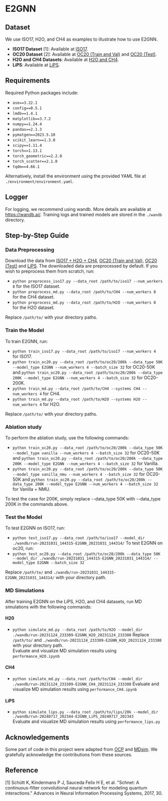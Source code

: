# E2GNN

## Dataset
We use ISO17, H2O, and CH4 as examples to illustrate how to use E2GNN.

- **ISO17 Dataset** [1]: Available at [ISO17](http://quantum-machine.org/datasets/).
- **OC20 Dataset** [2]: Available at [OC20 (Train and Val)](https://zenodo.org/records/12508546) and [OC20 (Test)](https://zenodo.org/records/11375993).
- **H2O and CH4 Datasets**: Available at [H2O and CH4](https://zenodo.org/records/10208201).
- **LiPS**: Available at [LiPS](https://zenodo.org/records/7196767).

## Requirements
Required Python packages include:  
- `ase==3.22.1`
- `config==0.5.1`
- `lmdb==1.4.1`
- `matplotlib==3.7.2`
- `numpy==1.24.4`
- `pandas==2.1.3`
- `pymatgen==2023.5.10`
- `scikit_learn==1.3.0`
- `scipy==1.11.4`
- `torch==1.13.1`
- `torch_geometric==2.2.0`
- `torch_scatter==2.1.0`
- `tqdm==4.66.1`

Alternatively, install the environment using the provided YAML file at `./environment/environment.yaml`.

## Logger
For logging, we recommend using wandb. More details are available at https://wandb.ai/. Training logs and trained models are stored in the `./wandb` directory.

## Step-by-Step Guide

### Data Preprocessing
Download the data from [ISO17 + H2O + CH4](https://zenodo.org/records/10208201), [OC20 (Train and Val)](https://zenodo.org/records/12508546), [OC20 (Test)](https://zenodo.org/records/11375993) and [LiPS](https://zenodo.org/records/7196767).
The downloaded data are preprocessed by default. If you wish to preprocess them from scratch, run:
- `python preprocess_iso17.py --data_root /path/to/iso17 --num_workers 8` for the ISO17 dataset.
- `python preprocess_md.py --data_root /path/to/CH4 --num_workers 8` for the CH4 dataset.
- `python preprocess_md.py --data_root /path/to/H2O --num_workers 8` for the H2O dataset.

Replace `/path/to/` with your directory paths.

### Train the Model
To train E2GNN, run:
- `python train_iso17.py --data_root /path/to/iso17 --num_workers 4` for ISO17.
- `python train_oc20.py --data_root /path/to/oc20/200k --data_type 50K --model_type E2GNN --num_workers 4 --batch_size 32` for OC20-50K and `python train_oc20.py --data_root /path/to/oc20/200k --data_type 200K --model_type E2GNN --num_workers 4 --batch_size 32` for OC20-200K.
- `python train_md.py --data_root /path/to/CH4 --systems CH4 --num_workers 4` for CH4.
- `python train_md.py --data_root /path/to/H2O --systems H2O --num_workers 4` for H2O.

Replace `/path/to/` with your directory paths.

### Ablation study
To perform the ablation study, use the following commands:
- `python train_oc20.py --data_root /path/to/oc20/200k --data_type 50K --model_type vanilla --num_workers 4 --batch_size 32` for OC20-50K and `python train_oc20.py --data_root /path/to/oc20/200k --data_type 200K --model_type E2GNN --num_workers 4 --batch_size 32` for Vanilla.
- `python train_oc20.py --data_root /path/to/oc20/200k --data_type 50K --model_type vanilla_nmu --num_workers 4 --batch_size 32` for OC20-50K and `python train_oc20.py --data_root /path/to/oc20/200k --data_type 200K --model_type E2GNN --num_workers 4 --batch_size 32` for Vanilla + NMU.

To test the case for 200K, simply replace --data_type 50K with --data_type 200K in the commands above.

### Test the Model
To test E2GNN on ISO17, run:
- `python test_iso17.py --data_root /path/to/iso17 --model_dir ./wandb/run-20231031_144315-E2GNN_20231031_144314/`
To test E2GNN on oc20, run:
- `python test_oc20.py --data_root /path/to/oc20/200k --data_type 50K --model_dir ./wandb/run-20231031_144315-E2GNN_20231031_144314/ --model_type E2GNN --batch_size 32`

Replace `/path/to/` and `./wandb/run-20231031_144315-E2GNN_20231031_144314/` with your directory path.

### MD Simulations
After training E2GNN on the LiPS, H2O, and CH4 datasets, run MD simulations with the following commands:
#### H20
- `python simulate_md.py --data_root /path/to/H2O --model_dir ./wandb/run-20231124_233309-E2GNN_H2O_20231124_233308`
Replace `/path/to/` and `./wandb/run-20231124_233309-E2GNN_H2O_20231124_233308` with your directory path.  
Evaluate and visualize MD simulation results using `performance_H2O.ipynb`

#### CH4
- `python simulate_md.py --data_root /path/to/CH4 --model_dir ./wandb/run-20231124_233309-E2GNN_CH4_20231124_233308`
Evaluate and visualize MD simulation results using `performance_CH4.ipynb`

#### LiPS
- `python simulate_lips.py --data_root /path/to/lips/20k --model_dir ./wandb/run-20240717_202344-E2GNN_LiPS_20240717_202343`  
Evaluate and visualize MD simulation results using `performance_lips.py`

## Acknowledgements
Some part of code in this project were adapted from [OCP](https://github.com/Open-Catalyst-Project/ocp) and [MDsim](https://github.com/kyonofx/MDsim). We gratefully acknowledge the contributions from these sources.
## Reference
[1] Schütt K, Kindermans P J, Sauceda Felix H E, et al. "Schnet: A continuous-filter convolutional neural network for modeling quantum interactions." Advances in Neural Information Processing Systems, 2017, 30.
